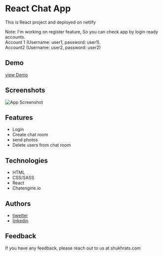 
# React Chat App

This is React project and deployed on netlify

Note: I'm working on register feature, So you can check app by login ready accounts.  
Account 1 (Username: user1, password: user1).   
 Account2 (Username: user2, password: user2)
## Demo

[view Demo](https://shukhrat-chat-app.netlify.app/)

  
## Screenshots

![App Screenshot](https://www.shukhrats.com/images/projects/large/chat_app.JPG)

  
## Features

- Login
- Create chat room
- send photos
- Delete users from chat room
## Technologies

- HTML
- CSS/SASS
- React
- Chatengine.io
## Authors

- [tiwetter](https://twitter.com/Shukhrat0969)
- [linkedin](https://www.linkedin.com/in/shukhrat-mamadaliev-b5423019a/)

  
## Feedback

If you have any feedback, please reach out to us at shukhrats.com

  
